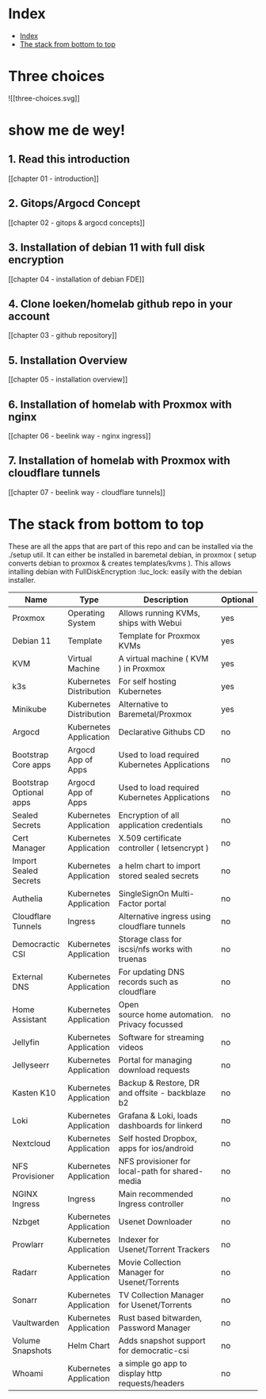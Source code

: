 # Index

- [Index](#index)
- [The stack from bottom to top](#the-stack-from-bottom-to-top)

# Three choices

![[three-choices.svg]]

# show me de wey!

## 1. Read this introduction
[[chapter 01 - introduction]]

## 2. Gitops/Argocd Concept
[[chapter 02 - gitops & argocd concepts]]

## 3. Installation of debian 11 with full disk encryption
[[chapter 04 - installation of debian FDE]]

## 4. Clone loeken/homelab github repo in your account
[[chapter 03 - github repository]]

## 5. Installation Overview
[[chapter 05 - installation overview]]

## 6. Installation of homelab with Proxmox with nginx
[[chapter 06 - beelink way - nginx ingress]]

## 7. Installation of homelab with Proxmox with cloudflare tunnels
[[chapter 07 - beelink way - cloudflare tunnels]]

# The stack from bottom to top

These are all the apps that are part of this repo and can be installed via the ./setup util. It can either be installed in baremetal debian, in proxmox ( setup converts debian to proxmox & creates templates/kvms ). This allows intalling debian with FullDiskEncryption :luc_lock: easily with the debian installer.

| Name                    | Type                    | Description                                      | Optional |
| ----------------------- | ----------------------- | ------------------------------------------------ | -------- |
| Proxmox                 | Operating System        | Allows running KVMs, ships with Webui            | yes      |
| Debian 11               | Template                | Template for Proxmox KVMs                        | yes      |
| KVM                     | Virtual Machine         | A virtual machine ( KVM ) in Proxmox             | yes      |
| k3s                     | Kubernetes Distribution | For self hosting Kubernetes                      | yes      |
| Minikube                | Kubernetes Distribution | Alternative to Baremetal/Proxmox                 | yes      |
| Argocd                  | Kubernetes Application  | Declarative Githubs CD                           | no       |
| Bootstrap Core apps     | Argocd App of Apps      | Used to load required Kubernetes Applications    | no       |
| Bootstrap Optional apps | Argocd App of Apps      | Used to load required Kubernetes Applications    | no       |
| Sealed Secrets          | Kubernetes Application  | Encryption of all application credentials        | no       |
| Cert Manager            | Kubernetes Application  | X.509 certificate controller ( letsencrypt )     | no       |
| Import Sealed Secrets   | Kubernetes Application  | a helm chart to import stored sealed secrets     | no       |
| Authelia                | Kubernetes Application  | SingleSignOn Multi-Factor portal                 | no       |
| Cloudflare Tunnels      | Ingress                 | Alternative ingress using cloudflare tunnels     | no       |
| Democractic CSI         | Kubernetes Application  | Storage class for iscsi/nfs works with truenas   | no       |
| External DNS            | Kubernetes Application  | For updating DNS records such as cloudflare      | no       |
| Home Assistant          | Kubernetes Application  | Open source home automation. Privacy focussed    | no       |
| Jellyfin                | Kubernetes Application  | Software for streaming videos                    | no       |
| Jellyseerr              | Kubernetes Application  | Portal for managing download requests            | no       |
| Kasten K10              | Kubernetes Application  | Backup & Restore, DR and offsite - backblaze b2  | no       |
| Loki                    | Kubernetes Application  | Grafana & Loki, loads dashboards for linkerd     | no       |
| Nextcloud               | Kubernetes Application  | Self hosted Dropbox, apps for ios/android        | no       |
| NFS Provisioner         | Kubernetes Application  | NFS provisioner for local-path for shared-media  | no       |
| NGINX Ingress           | Ingress                 | Main recommended Ingress controller              | no       |
| Nzbget                  | Kubernetes Application  | Usenet Downloader                                | no       |
| Prowlarr                | Kubernetes Application  | Indexer for Usenet/Torrent Trackers              | no       |
| Radarr                  | Kubernetes Application  | Movie Collection Manager for Usenet/Torrents     | no       |
| Sonarr                  | Kubernetes Application  | TV Collection Manager for Usenet/Torrents        | no       |
| Vaultwarden             | Kubernetes Application  | Rust based bitwarden, Password Manager           | no       |
| Volume Snapshots        | Helm Chart              | Adds snapshot support for democratic-csi         | no       |
| Whoami                  | Kubernetes Application  | a simple go app to display http requests/headers | no       |

